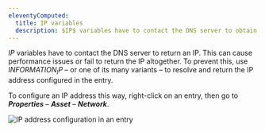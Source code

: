 ```yaml
---
eleventyComputed:
  title: IP variables
  description: $IP$ variables have to contact the DNS server to obtain the required IP. Otherwise, the variables will remain unresolved and performances can be altered
---
```

$IP$ variables have to contact the DNS server to return an IP. This can cause performance issues or fail to return the IP altogether. 
To prevent this, use $INFORMATION_IP$ – or one of its many variants – to resolve and return the IP address configured in the entry. 

To configure an IP address this way, right-click on an entry, then go to ***Properties*** – ***Asset*** – ***Network***.

![IP address configuration in an entry](https://cdnweb.devolutions.net/docs/en/rdm/windows/RDMW4011_2024_1.png)
